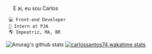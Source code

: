 <img src="https://media.giphy.com/media/hvRJCLFzcasrR4ia7z/giphy.gif" width="15px"> E ai, eu sou Carlos


	 💻 Front-end Developer
	 🚀 Intern at PJA
	 🌎 Impeatriz, MA, BR



![Anurag's github stats](https://github-readme-stats.vercel.app/api?username=carlossantos74&show_icons=true&count_private=true) [![carlossantos74 wakatime stats](https://github-readme-stats.vercel.app/api/wakatime?username=carlossantos74)](https://github.com/anuraghazra/github-readme-stats)






<!-- **carlossantos74/carlossantos74** is a ✨ _special_ ✨ repository because its `README.md` (this file) appears on your GitHub profile. -->
